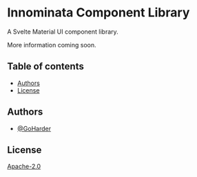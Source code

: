 # Innominata Component Library <!-- omit in toc -->

A Svelte Material UI component library.

More information coming soon.

## Table of contents <!-- omit in toc -->

- [Authors](#authors)
- [License](#license)

## Authors

- [@GoHarder](https://github.com/GoHarder)

## License

[Apache-2.0](LICENSE)